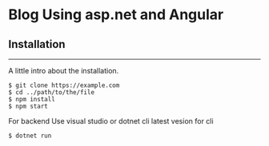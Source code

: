 # Blog Using asp.net and Angular

## Installation
***
A little intro about the installation. 
```
$ git clone https://example.com
$ cd ../path/to/the/file
$ npm install
$ npm start
```

For backend Use visual studio or dotnet cli latest vesion
for cli 
```
$ dotnet run
```
